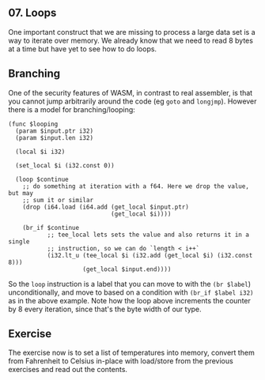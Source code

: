 ## 07. Loops

One important construct that we are missing to process a large data set is a way
to iterate over memory. We already know that we need to read 8 bytes at a
time but have yet to see how to do loops.

## Branching

One of the security features of WASM, in contrast to real assembler, is that you
cannot jump arbitrarily around the code (eg `goto` and `longjmp`). However there
is a model for branching/looping:

```webassembly
(func $looping
  (param $input.ptr i32)
  (param $input.len i32)

  (local $i i32)

  (set_local $i (i32.const 0))

  (loop $continue
    ;; do something at iteration with a f64. Here we drop the value, but may
    ;; sum it or similar
    (drop (i64.load (i64.add (get_local $input.ptr)
                             (get_local $i))))

    (br_if $continue
           ;; tee_local lets sets the value and also returns it in a single
           ;; instruction, so we can do `length < i++`
           (i32.lt_u (tee_local $i (i32.add (get_local $i) (i32.const 8)))
                     (get_local $input.end))))
```

So the `loop` instruction is a label that you can move to with the `(br $label`)
unconditionally, and move to based on a condition with `(br_if $label i32)` as
in the above example. Note how the loop above increments the counter by 8 every
iteration, since that's the byte width of our type.

## Exercise

The exercise now is to set a list of temperatures into memory, convert them
from Fahrenheit to Celsius in-place with load/store from the previous exercises
and read out the contents.
